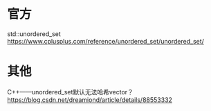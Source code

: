 
# 官方

std::unordered_set https://www.cplusplus.com/reference/unordered_set/unordered_set/

# 其他

C++——unordered_set默认无法哈希vector？ https://blog.csdn.net/dreamiond/article/details/88553332
